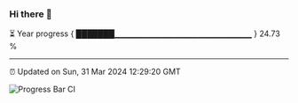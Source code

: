 ### Hi there 👋

⏳ Year progress { ███████▁▁▁▁▁▁▁▁▁▁▁▁▁▁▁▁▁▁▁▁▁▁▁ } 24.73 %

---

⏰ Updated on Sun, 31 Mar 2024 12:29:20 GMT

![Progress Bar CI](https://github.com/ZhaoGui/ZhaoGui/workflows/Progress%20Bar%20CI/badge.svg)
